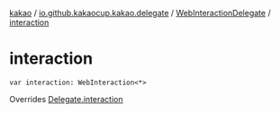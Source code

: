 [kakao](../../index.md) / [io.github.kakaocup.kakao.delegate](../index.md) / [WebInteractionDelegate](index.md) / [interaction](./interaction.md)

# interaction

`var interaction: WebInteraction<*>`

Overrides [Delegate.interaction](../-delegate/interaction.md)

